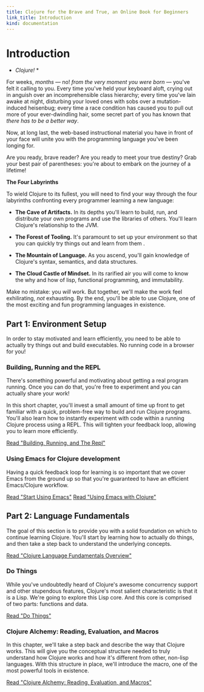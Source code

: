 ```yaml
---
title: Clojure for the Brave and True, an Online Book for Beginners
link_title: Introduction
kind: documentation
---
```


# Introduction

* *Clojure!* *

For weeks, *months* &mdash; no! *from the very moment you were born*
&mdash; you've felt it calling to you. Every time you've held your
keyboard aloft, crying out in anguish over an incomprehensible class
hierarchy; every time you've lain awake at night, disturbing your
loved ones with sobs over a mutation-induced heisenbug; every time a
race condition has caused you to pull out more of your ever-dwindling
hair, some secret part of you has known that *there has to be a better
way*.

Now, at long last, the web-based instructional material you have in
front of your face will unite you with the programming language you've
been longing for.

Are you ready, brave reader? Are you ready to meet your true destiny?
Grab your best pair of parentheses: you're about to embark on the
journey of a lifetime!

**The Four Labyrinths**

To wield Clojure to its fullest, you will need to find your way
through the four labyrinths confronting every programmer learning a
new language:

-   **The Cave of Artifacts.** In its depths you'll learn to build, run,
    and distribute your own programs and use the libraries of others.
    You'll learn Clojure's relationship to the JVM.

-   **The Forest of Tooling.** It's paramount to set up your environment
    so that you can quickly try things out and learn from them .

-   **The Mountain of Language.** As you ascend, you'll gain knowledge
    of Clojure's syntax, semantics, and data structures.

-   **The Cloud Castle of Mindset.** In its rarified air you will come
    to know the why and how of lisp, functional programming, and
    immutability.

Make no mistake: you *will* work. But together, we'll make the work
feel exhilirating, *not* exhausting. By the end, you'll be able to use
Clojure, one of the most exciting and fun programming languages in
existence.

## Part 1: Environment Setup

In order to stay motivated and learn efficiently, you need to be able
to actually try things out and build executables. No running code in a
browser for you!

### Building, Running and the REPL

There's something powerful and motivating about getting a real program
running. Once you can do that, you're free to experiment and you can
actually share your work!

In this short chapter, you'll invest a small amount of time up front
to get familiar with a quick, problem-free way to build and run
Clojure programs. You'll also learn how to instantly experiment with
code within a running Clojure process using a REPL. This will tighten
your feedback loop, allowing you to learn more efficiently.

[Read "Building, Running, and The Repl"](/getting-started/)

### Using Emacs for Clojure development

Having a quick feedback loop for learning is so important that we
cover Emacs from the ground up so that you're guaranteed to have an
efficient Emacs/Clojure workflow.

[Read "Start Using Emacs"](/basic-emacs/)
[Read "Using Emacs with Clojure"](/using-emacs-with-clojure/)

## Part 2: Language Fundamentals

The goal of this section is to provide you with a solid foundation on
which to continue learning Clojure. You'll start by learning how to
actually do things, and then take a step back to understand the
underlying concepts.

[Read "Clojure Language Fundamentals Overview"](/language-fundamentals-overview/)

### Do Things

While you've undoubtedly heard of Clojure's awesome concurrency
support and other stupendous features, Clojure's most salient
characteristic is that it is a Lisp. We're going to explore this Lisp
core. And this core is comprised of two parts: functions and data.

[Read "Do Things"](/do-things/)

### Clojure Alchemy: Reading, Evaluation, and Macros

In this chapter, we'll take a step back and describe the way that
Clojure works. This will give you the conceptual structure needed to
truly understand how Clojure works and how it's different from other,
non-lisp languages. With this structure in place, we'll introduce the
macro, one of the most powerful tools in existence.

[Read "Clojure Alchemy: Reading, Evaluation, and Macros"](/read-and-eval/)
